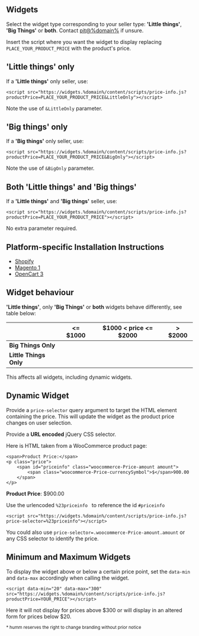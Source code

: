 ## Widgets

Select the widget type corresponding to your seller type: **'Little things'**, **'Big Things'** or **both**. Contact <a href="mailto:pit@%domain%">pit@%domain%</a> if unsure.

Insert the script where you want the widget to display replacing <code>PLACE_YOUR_PRODUCT_PRICE</code> with the product's price.

## 'Little things' only

If a **'Little things'** only seller, use:
```
<script src="https://widgets.%domain%/content/scripts/price-info.js?productPrice=PLACE_YOUR_PRODUCT_PRICE&LittleOnly"></script>
```
Note the use of <code>&LittleOnly</code> parameter.

## 'Big things' only

If a **'Big things'** only seller, use:
```
<script src="https://widgets.%domain%/content/scripts/price-info.js?productPrice=PLACE_YOUR_PRODUCT_PRICE&BigOnly"></script>
```
Note the use of <code>&BigOnly</code> parameter.

## Both 'Little things' and 'Big things'

If a **'Little things'** and **'Big things'** seller, use: 
```
<script src="https://widgets.%domain%/content/scripts/price-info.js?productPrice=PLACE_YOUR_PRODUCT_PRICE"></script>
```
No extra parameter required.

## Platform-specific Installation Instructions
* [Shopify](/widgets/price-info/shopify)
* [Magento 1](/widgets/price-info/magento_1)
* [OpenCart 3](/widgets/price-info/opencart_3)

## Widget behaviour

 **'Little things'**, only **'Big Things'** or **both** widgets behave differently, see table below:

| | <= $1000 | $1000 < price <= $2000 | > $2000 |
| -- | -- | -- | -- |
| **Big Things Only** | | | <script src="https://widgets.%domain%/content/scripts/price-info.js?productPrice=4000&BigOnly"></script> |
| **Little Things Only** | <script src="https://widgets.%domain%/content/scripts/price-info.js?productPrice=200&LittleOnly"></script> | <script src="https://widgets.%domain%/content/scripts/price-info.js?productPrice=1500&LittleOnly"></script> | |

This affects all widgets, including dynamic widgets.

## Dynamic Widget

Provide a ```price-selector``` query argument to target the HTML element containing the price. This will update the widget as the product price changes on user selection.

Provide a **URL encoded** jQuery CSS selector.

Here is HTML taken from a WooCommerce product page:

```
<span>Product Price:</span>
<p class="price">
    <span id="priceinfo" class="woocommerce-Price-amount amount">
        <span class="woocommerce-Price-currencySymbol">$</span>900.00
    </span>
</p>
```

<p class="price">
    <span><strong>Product Price</strong>:</span>
    <span id="priceinfo" class="woocommerce-Price-amount amount">
        <span class="woocommerce-Price-currencySymbol">$</span>900.00
    </span>
</p>

Use the urlencoded ```%23priceinfo ``` to reference the id ```#priceinfo```

<script src="https://widgets.%domain%/content/scripts/price-info.js?price-selector=%23priceinfo"></script>
```
<script src="https://widgets.%domain%/content/scripts/price-info.js?price-selector=%23priceinfo"></script>
```

You could also use ```price-selector=.woocommerce-Price-amount.amount``` or any CSS selector to identify the price.

## Minimum and Maximum Widgets

To display the widget above or below a certain price point, set the ```data-min``` and ```data-max``` accordingly when calling the widget.

```
<script data-min="20" data-max="300" src="https://widgets.%domain%/content/scripts/price-info.js?productPrice=YOUR_PRICE"></script>
```
Here it will not display for prices above $300 or will display in an altered form for prices below $20.

<small>* humm reserves the right to change branding without prior notice</small>
